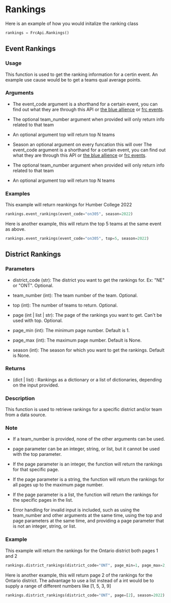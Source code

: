 # Rankings

Here is an example of how you would initalize the ranking class

```py
rankings = FrcApi.Rankings()
```

## Event Rankings

### Usage

This function is used to get the ranking information for a certin event.
An example use cause would be to get a teams qual average points.

### Arguments

- The event_code argument is a shorthand for a certain event, you can find out what they are through this API or [the blue allience](https://www.thebluealliance.com/) or [frc events](https://frc-events.firstinspires.org/).

- The optional team_number argument when provided will only return info related to that team

- An optional argument top will return top N teams

- Season an optional argument on every funcation this will over The event_code argument is a shorthand for a certain event, you can find out what they are through this API or [the blue allience](https://www.thebluealliance.com/) or [frc events](https://frc-events.firstinspires.org/).

- The optional team_number argument when provided will only return info related to that team

- An optional argument top will return top N teams

### Examples

This example will return reankings for Humber College 2022

```py
rankings.event_rankings(event_code="on305", season=2022)
```

Here is another example, this will return the top 5 teams at the same event as above.

```py
rankings.event_rankings(event_code="on305", top=5, season=2022)
```

## District Rankings

### Parameters

- district_code (str): The district you want to get the rankings for. Ex: "NE" or "ONT". Optional.

- team_number (int): The team number of the team. Optional.

- top (int): The number of teams to return. Optional.

- page (int | list | str): The page of the rankings you want to get.
Can't be used with top. Optional.

- page_min (int): The minimum page number. Default is 1.

- page_max (int): The maximum page number. Default is None.

- season (int): The season for which you want to get the rankings. Default is None.

### Returns

- (dict | list) : Rankings as a dictionary or a list of dictionaries, depending on the input provided.

### Description

This function is used to retrieve rankings for a specific district and/or team from a data source.

### Note

- If a team_number is provided, none of the other arguments can be used.

- page parameter can be an integer, string, or list, but it cannot be used with the top parameter.

- If the page parameter is an integer, the function will return the rankings for that specific page.

- If the page parameter is a string, the function will return the rankings for all pages up to the maximum page number.

- If the page parameter is a list, the function will return the rankings for the specific pages in the list.

- Error handling for invalid input is included, such as using the team_number and other arguments at the same time, using the top and page parameters at the same time, and providing a page parameter that is not an integer, string, or list.

### Example

This example will return the rankings for the Ontario district both pages 1 and 2

```py
rankings.district_rankings(district_code="ONT", page_min=1, page_max=2, season=2022)
```

Here is another example, this will return page 2 of the rankings for the Ontario district. The advantage to use a list instead of a int would be to supply a range of different numbers like [1, 5, 3, 9]

```py
rankings.district_rankings(district_code="ONT", page=[2], season=2022)
```
